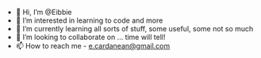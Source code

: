 - 👋 Hi, I’m @Eibbie
- 👀 I’m interested in learning to code and more
- 🌱 I’m currently learning all sorts of stuff, some useful, some not so much
- 💞️ I’m looking to collaborate on ... time will tell!
- 📫 How to reach me - e.cardanean@gmail.com

<!---
Eibbie/Eibbie is a ✨ special ✨ repository because its `README.md` (this file) appears on your GitHub profile.
You can click the Preview link to take a look at your changes.
--->
